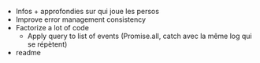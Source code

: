 - Infos + approfondies sur qui joue les persos
- Improve error management consistency
- Factorize a lot of code
  - Apply query to list of events (Promise.all, catch avec la même log qui se répètent)
- readme